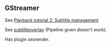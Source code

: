 
##  GStreamer 


See [Playback tutorial 2: Subtitle management](http://docs.gstreamer.com/display/GstSDK/Playback+tutorial+2%3A+Subtitle+management) 


See [subtitleoverlay](http://gstreamer.freedesktop.org/data/doc/gstreamer/head/gst-plugins-base-plugins/html/gst-plugins-base-plugins-subtitleoverlay.html) (Pipeline given doesn't work).


Has plugin assrender.
